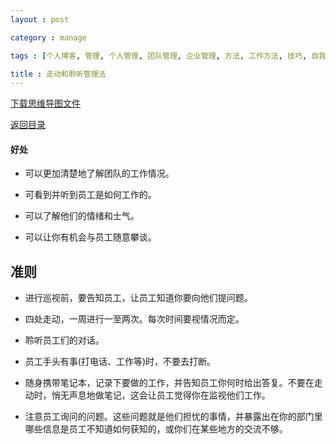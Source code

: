 ```yaml
---
layout : post

category : manage

tags : [个人博客, 管理, 个人管理, 团队管理, 企业管理, 方法, 工作方法, 技巧, 自我提升]

title : 走动和聆听管理法
---
```


[下载思维导图文件](https://docs.google.com/file/d/0B7UFT4BR96esY1NMa2VkSWpES1U/edit?usp=sharing)

[返回目录](/manage/2013/04/07/Behind-closed-doors-secrets-of-great-management/)

#### 好处

- 可以更加清楚地了解团队的工作情况。

- 可看到并听到员工是如何工作的。

- 可以了解他们的情绪和士气。

- 可以让你有机会与员工随意攀谈。


## 准则

- 进行巡视前，要告知员工，让员工知道你要向他们提问题。

- 四处走动，一周进行一至两次。每次时间要视情况而定。

- 聆听员工们的对话。

- 员工手头有事(打电话、工作等)时，不要去打断。

- 随身携带笔记本，记录下要做的工作，并告知员工你何时给出答复。不要在走动时，悄无声息地做笔记，这会让员工觉得你在监视他们工作。

- 注意员工询问的问题。这些问题就是他们担忧的事情，并暴露出在你的部门里哪些信息是员工不知道如何获知的，或你们在某些地方的交流不够。